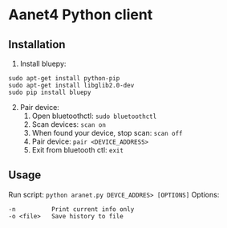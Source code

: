# Aanet4 Python client
## Installation
1. Install bluepy:
```
sudo apt-get install python-pip
sudo apt-get install libglib2.0-dev
sudo pip install bluepy
```
2. Pair device:
   1. Open bluetoothctl: `sudo bluetoothctl`
   2. Scan devices: `scan on`
   3. When found your device, stop scan: `scan off`
   4. Pair device: `pair <DEVICE_ADDRESS>`
   5. Exit from bluetooth ctl: `exit`

## Usage
Run script:  `python aranet.py DEVCE_ADDRES> [OPTIONS]`
Options:
```
-n          Print current info only
-o <file>   Save history to file
```
